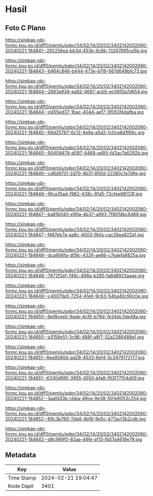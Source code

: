 # Hasil

## Foto C Plano

https://sirekap-obj-formc.kpu.go.id/dff0/pemilu/pdpr/34/02/14/20/02/3402142002060-20240221-184841--292256ea-bb3d-453b-9c6b-13267695ce5b.jpg

https://sirekap-obj-formc.kpu.go.id/dff0/pemilu/pdpr/34/02/14/20/02/3402142002060-20240221-184843--b964c846-b444-473e-b119-667d648b1c73.jpg

https://sirekap-obj-formc.kpu.go.id/dff0/pemilu/pdpr/34/02/14/20/02/3402142002060-20240221-184844--2883a934-ea82-4697-acb5-ec0810a7d654.jpg

https://sirekap-obj-formc.kpu.go.id/dff0/pemilu/pdpr/34/02/14/20/02/3402142002060-20240221-184844--d455ed37-1bac-4044-aef7-3f053f4dafba.jpg

https://sirekap-obj-formc.kpu.go.id/dff0/pemilu/pdpr/34/02/14/20/02/3402142002060-20240221-184845--99d25787-0c12-4e9a-a5d2-1c0ce8d1f66c.jpg

https://sirekap-obj-formc.kpu.go.id/dff0/pemilu/pdpr/34/02/14/20/02/3402142002060-20240221-184845--95409479-d097-4469-ad93-fd2ac7a6292b.jpg

https://sirekap-obj-formc.kpu.go.id/dff0/pemilu/pdpr/34/02/14/20/02/3402142002060-20240221-184846--cd6d9701-2d70-4b31-850d-22380c1e7d9e.jpg

https://sirekap-obj-formc.kpu.go.id/dff0/pemilu/pdpr/34/02/14/20/02/3402142002060-20240221-184846--9fca35ad-f982-438c-91d5-72cfee68133f.jpg

https://sirekap-obj-formc.kpu.go.id/dff0/pemilu/pdpr/34/02/14/20/02/3402142002060-20240221-184847--ba81b040-e90a-4b37-a993-7f8014bc8d68.jpg

https://sirekap-obj-formc.kpu.go.id/dff0/pemilu/pdpr/34/02/14/20/02/3402142002060-20240221-184847--f487eb7a-aa8c-4003-9bfa-cac26ea822a1.jpg

https://sirekap-obj-formc.kpu.go.id/dff0/pemilu/pdpr/34/02/14/20/02/3402142002060-20240221-184848--dca906fa-d09c-4326-ae86-c7eaefa8825a.jpg

https://sirekap-obj-formc.kpu.go.id/dff0/pemilu/pdpr/34/02/14/20/02/3402142002060-20240221-184848--7872f2ef-749c-498a-b285-fa6d8923aaae.jpg

https://sirekap-obj-formc.kpu.go.id/dff0/pemilu/pdpr/34/02/14/20/02/3402142002060-20240221-184849--c40079a5-7254-41e6-9c63-54ba40c90c0e.jpg

https://sirekap-obj-formc.kpu.go.id/dff0/pemilu/pdpr/34/02/14/20/02/3402142002060-20240221-184850--8ef8cee5-9ade-4cf6-b79d-7e34dc3de49a.jpg

https://sirekap-obj-formc.kpu.go.id/dff0/pemilu/pdpr/34/02/14/20/02/3402142002060-20240221-184850--a3159e51-3c96-488f-a8f7-32a2389488e1.jpg

https://sirekap-obj-formc.kpu.go.id/dff0/pemilu/pdpr/34/02/14/20/02/3402142002060-20240221-184851--6ea9080d-ad28-4533-8e14-5c3479172177.jpg

https://sirekap-obj-formc.kpu.go.id/dff0/pemilu/pdpr/34/02/14/20/02/3402142002060-20240221-184851--6330d995-3955-4550-bfa8-f93f77f04d09.jpg

https://sirekap-obj-formc.kpu.go.id/dff0/pemilu/pdpr/34/02/14/20/02/3402142002060-20240221-184852--3aafd33b-cbba-49ce-9e38-501e6053c254.jpg

https://sirekap-obj-formc.kpu.go.id/dff0/pemilu/pdpr/34/02/14/20/02/3402142002060-20240221-184852--89c3b760-7dd4-4b16-9e5c-477acf3b2cdb.jpg

https://sirekap-obj-formc.kpu.go.id/dff0/pemilu/pdpr/34/02/14/20/02/3402142002060-20240221-184842--d8c989f5-82aa-48fe-a113-fb57a4619e79.jpg


## Metadata

| Key        | Value               |
| ---------- | ------------------- |
| Time Stamp | 2024-02-21 19:04:47 |
| Kode Dapil | 3401                |



